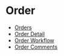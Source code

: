 # Order

 * [Orders](./01_Orders.md)
 * [Order Detail](./02_Order_Detail.md)
 * [Order Workflow](./03_Order_Workflow.md)
 * [Order Comments](./04_Order_Comments.md)